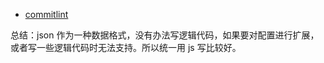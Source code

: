 - [commitlint](https://github.com/conventional-changelog/commitlint#config)

总结：json 作为一种数据格式，没有办法写逻辑代码，如果要对配置进行扩展，或者写一些逻辑代码时无法支持。所以统一用 js 写比较好。
